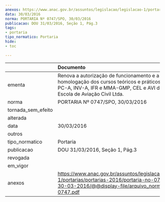 ```yaml
---
anexos: https://www.anac.gov.br/assuntos/legislacao/legislacao-1/portarias/portarias-2016/portaria-no-0747-spo-30-03-2016/@@display-file/arquivo_norma/PA2016-0747.pdf
data: 30/03/2016
norma: PORTARIA Nº 0747/SPO, 30/03/2016
publicacao: DOU 31/03/2016, Seção 1, Pág.3
tags:
- portaria
tipo_normatico: Portaria
hide: 
- toc 
 
---
```


|                    | Documento                                                                                                                                                                       |
|:-------------------|:--------------------------------------------------------------------------------------------------------------------------------------------------------------------------------|
| ementa             | Renova a autorização de funcionamento e a homologação dos cursos teóricos e práticos de PP-A, PC-A, INV-A, IFR e MMA-GMP, CEL e AVI da Starflight Escola de Aviação Civil Ltda. |
| norma              | PORTARIA Nº 0747/SPO, 30/03/2016                                                                                                                                                |
| tornada_sem_efeito |                                                                                                                                                                                 |
| alterada           |                                                                                                                                                                                 |
| data               | 30/03/2016                                                                                                                                                                      |
| outros             |                                                                                                                                                                                 |
| tipo_normatico     | Portaria                                                                                                                                                                        |
| publicacao         | DOU 31/03/2016, Seção 1, Pág.3                                                                                                                                                  |
| revogada           |                                                                                                                                                                                 |
| em_vigor           |                                                                                                                                                                                 |
| anexos             | https://www.anac.gov.br/assuntos/legislacao/legislacao-1/portarias/portarias-2016/portaria-no-0747-spo-30-03-2016/@@display-file/arquivo_norma/PA2016-0747.pdf                  |